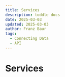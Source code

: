 ```yaml
---
title: Services
description: toddle docs
date: 2025-03-03
updated: 2025-03-03
author: Franz Baur
tags: 
  - Connecting Data
  - API
---
```


# Services